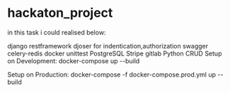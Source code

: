 # hackaton_project

in this task i could realised below:

django restframework
djoser for indentication,authorization
swagger
celery-redis
docker
unittest
PostgreSQL
Stripe
gitlab
Python
CRUD
Setup on Development: docker-compose up --build

Setup on Production: docker-compose -f docker-compose.prod.yml up --build

